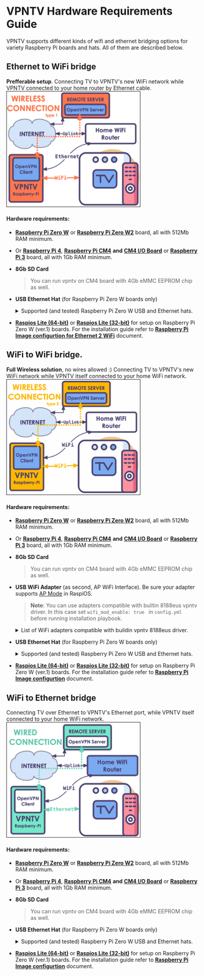 # VPNTV Hardware Requirements Guide
VPNTV supports different kinds of wifi and ethernet bridging options for variety Raspberry Pi boards and hats. All of them are described below.

## Ethernet to WiFi bridge
**Prefferable setup**. Connecting TV to VPNTV's new WiFi network while VPNTV connected to your home router by Ethernet cable.
<img src="https://github.com/d3vilh/vpntv/raw/main/images/vpntv-wireless.png" alt="wireless connection type1" width="350" border="1" /> 

#### Hardware requirements:
- [**Raspberry Pi Zero W**](https://www.raspberrypi.org/products/raspberry-pi-zero-w/) or [**Raspberry Pi Zero W2**](https://www.raspberrypi.org/products/raspberry-pi-zero-w-2/) board, all with 512Mb RAM minimum.
- Or [**Raspberry Pi 4**](https://www.raspberrypi.com/products/raspberry-pi-4-model-b/), [**Raspberry Pi CM4**](https://www.raspberrypi.com/products/compute-module-4/?variant=raspberry-pi-cm4001000) **and** [**CM4 I/O Board**](https://www.raspberrypi.com/products/compute-module-4-io-board/) or [**Raspberry Pi 3**](https://www.raspberrypi.com/products/raspberry-pi-3-model-b-plus/) board, all with 1Gb RAM minimum.
- **8Gb SD Card**
  > You can run vpntv on CM4 board with 4Gb eMMC EEPROM chip as well.

- **USB Ethernet Hat** (for Raspberry Pi Zero W boards only)

   <details>
     <summary>
       Supported (and tested) Raspberry Pi Zero W USB and Ethernet hats.
     </summary>
  
  * [WaveShare ETH/USB HUB](https://www.waveshare.com/product/raspberry-pi/hats/interface-power/eth-usb-hub-hat-b.htm) HAT for RPi Zero. [Aliexpress link](https://a.aliexpress.com/_EJGKaqH)
  * [Elecrow USB Hub & PowerManager](https://www.elecrow.com/usb-hub-powermanager-for-rpi-zero-v1-0.html) for RPi Zero V1.0. [Aliexpress link](https://a.aliexpress.com/_Exj5Rvf)
</details>

- [**Raspios Lite (64-bit)**](https://downloads.raspberrypi.org/raspios_lite_arm64/images/) or [**Raspios Lite (32-bit)**](https://downloads.raspberrypi.org/raspios_lite_armhf/images/) for setup on Raspberry Pi Zero W (ver.1) boards.
For the installation guide refer to [**Raspberry Pi Image configurtion for Ethernet 2 WiFi**](https://github.com/d3vilh/vpntv-hardware/tree/main/imager-configuration/README-eth2wifi.md) document.

## WiFi to WiFi bridge. 
**Full Wireless solution**, no wires allowed :)
Connecting TV to VPNTV's new WiFi network while VPNTV itself connected to your home WiFi network.
<img src="https://github.com/d3vilh/vpntv/raw/main/images/vpntv-wireless2.png" alt="wireless connection type 2" width="350" border="1" /> 

#### Hardware requirements:
- [**Raspberry Pi Zero W**](https://www.raspberrypi.org/products/raspberry-pi-zero-w/) or [**Raspberry Pi Zero W2**](https://www.raspberrypi.org/products/raspberry-pi-zero-w-2/) board, all with 512Mb RAM minimum.
- Or [**Raspberry Pi 4**](https://www.raspberrypi.com/products/raspberry-pi-4-model-b/), [**Raspberry Pi CM4**](https://www.raspberrypi.com/products/compute-module-4/?variant=raspberry-pi-cm4001000) **and** [**CM4 I/O Board**](https://www.raspberrypi.com/products/compute-module-4-io-board/) or [**Raspberry Pi 3**](https://www.raspberrypi.com/products/raspberry-pi-3-model-b-plus/) board, all with 1Gb RAM minimum.
- **8Gb SD Card**
   > You can run vpntv on CM4 board with 4Gb eMMC EEPROM chip as well.
- **USB WiFi Adapter** (as second, AP WiFi Interface). Be sure your adapter supports [AP Mode](https://elinux.org/RPi_USB_Wi-Fi_Adapters) in RaspiOS.
   > **Note**: You can use adapters compatible with builtin 8188eus vpntv driver. In this case set `wifi_mod_enable: true ` in `config.yml` before running installation playbook.
   <details>
     <summary>
       List of WiFi adapters compatible with buildin vpntv 8188eus driver.
     </summary>

  * [Realtek RTL8188EUS](https://www.realtek.com/en/products/communications-network-ics/item/rtl8188eus) Wireless LAN 802.11n USB 2.0 Network Adapter. [Aliexpress link](https://a.aliexpress.com/_Ew27JPn)
  * [Realtek RTL8188ETV](https://www.realtek.com/en/products/communications-network-ics/item/rtl8188etv) Wireless LAN 802.11n USB 2.0 Network Adapter. [Aliexpress link](https://a.aliexpress.com/_EGxet6d)
  * TP-Link TL-WN722N V2/V3 150Mbps High Gain Wireless USB Adapter
  * TP-Link TL-WN727N V5.20 150Mbps Wireless N USB Adapter
  * TP-Link TL-WN725N V3 150Mbps Wireless N Nano USB Adapter
  * EDIMAX EW-7811Un V2 N150 Wi-Fi 4 Nano USB Adapter
  * ASUS USB-N10 Nano B1 USB Adapter Wireless-N
  * D-Link DWA-125 Wireless N 150 USB Adapter(rev.D)
  * D-Link DWA-123 Wireless N 150 USB Adapter(rev.D)
  * D-Link GO-USB-N150 Wireless N 150 Easy USB Adapter(rev.B)
  * D-Link DWA-121 Wireless N 150 USB Adapter(rev.B)
  * Realtek RTL8188EU Wireless LAN 802.11n USB 2.0 Network Adapter
  * 802.11bgn Mini Wireless LAN USB2.0 Adapter
  * ELECOM WDC-150SU2M Wireless Adapter
  * Sitecom WLA-1100 V2 Wi-Fi USB adapter N150
  * MERCUSYS MW150US V2 N150 Wireless Nano USB Adapter
  * Rosewill RNX-N150NUB N150 Wireless Nano USB Adapter
</details>

- **USB Ethernet Hat** (for Raspberry Pi Zero W boards only)

   <details>
     <summary>
       Supported (and tested) Raspberry Pi Zero W USB and Ethernet hats.
     </summary>
  
  * [WaveShare ETH/USB HUB](https://www.waveshare.com/product/raspberry-pi/hats/interface-power/eth-usb-hub-hat-b.htm) HAT for RPi Zero. [Aliexpress link](https://a.aliexpress.com/_EJGKaqH)
  * [Elecrow USB Hub & PowerManager](https://www.elecrow.com/usb-hub-powermanager-for-rpi-zero-v1-0.html) for RPi Zero V1.0. [Aliexpress link](https://a.aliexpress.com/_Exj5Rvf)
</details>

- [**Raspios Lite (64-bit)**](https://downloads.raspberrypi.org/raspios_lite_arm64/images/) or [**Raspios Lite (32-bit)**](https://downloads.raspberrypi.org/raspios_lite_armhf/images/) for setup on Raspberry Pi Zero W (ver.1) boards.
For the installation guide refer to [**Raspberry Pi Image configurtion**](https://github.com/d3vilh/vpntv-hardware/tree/main/imager-configuration) document.

## WiFi to Ethernet bridge
Connecting TV over Ethernet to VPNTV's Ethernet port, while VPNTV itself connected to your home WiFi network.
<img src="https://github.com/d3vilh/vpntv/raw/main/images/vpntv-wired.png" alt="wired connection" width="350" border="1" /> 

#### Hardware requirements:
- [**Raspberry Pi Zero W**](https://www.raspberrypi.org/products/raspberry-pi-zero-w/) or [**Raspberry Pi Zero W2**](https://www.raspberrypi.org/products/raspberry-pi-zero-w-2/) board, all with 512Mb RAM minimum.
- Or [**Raspberry Pi 4**](https://www.raspberrypi.com/products/raspberry-pi-4-model-b/), [**Raspberry Pi CM4**](https://www.raspberrypi.com/products/compute-module-4/?variant=raspberry-pi-cm4001000) **and** [**CM4 I/O Board**](https://www.raspberrypi.com/products/compute-module-4-io-board/) or [**Raspberry Pi 3**](https://www.raspberrypi.com/products/raspberry-pi-3-model-b-plus/) board, all with 1Gb RAM minimum.
- **8Gb SD Card**
   > You can run vpntv on CM4 board with 4Gb eMMC EEPROM chip as well.

- **USB Ethernet Hat** (for Raspberry Pi Zero W boards only)

   <details>
     <summary>
       Supported (and tested) Raspberry Pi Zero W USB and Ethernet hats.
     </summary>
  
  * [WaveShare ETH/USB HUB](https://www.waveshare.com/product/raspberry-pi/hats/interface-power/eth-usb-hub-hat-b.htm) HAT for RPi Zero. [Aliexpress link](https://a.aliexpress.com/_EJGKaqH)
  * [Elecrow USB Hub & PowerManager](https://www.elecrow.com/usb-hub-powermanager-for-rpi-zero-v1-0.html) for RPi Zero V1.0. [Aliexpress link](https://a.aliexpress.com/_Exj5Rvf)
</details>

- [**Raspios Lite (64-bit)**](https://downloads.raspberrypi.org/raspios_lite_arm64/images/) or [**Raspios Lite (32-bit)**](https://downloads.raspberrypi.org/raspios_lite_armhf/images/) for setup on Raspberry Pi Zero W (ver.1) boards.
For the installation guide refer to [**Raspberry Pi Image configurtion**](https://github.com/d3vilh/vpntv-hardware/tree/main/imager-configuration) document.

